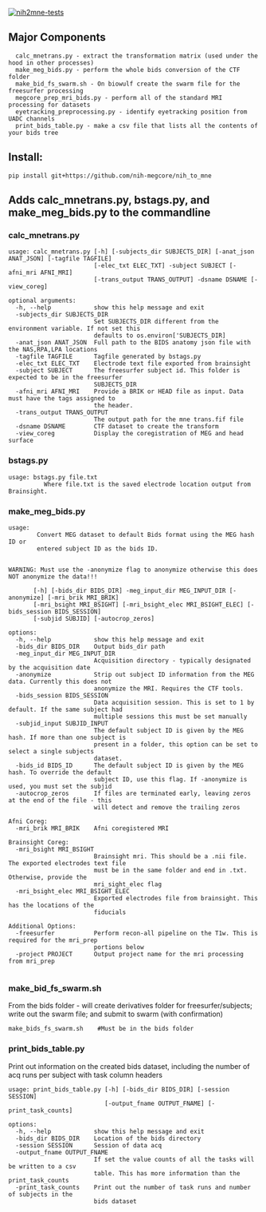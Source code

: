 [![nih2mne-tests](https://github.com/nih-megcore/nih_to_mne/actions/workflows/nih2mne-actions.yml/badge.svg?branch=master)](https://github.com/nih-megcore/nih_to_mne/actions/workflows/nih2mne-actions.yml)

## Major Components
```
  calc_mnetrans.py - extract the transformation matrix (used under the hood in other processes)
  make_meg_bids.py - perform the whole bids conversion of the CTF folder
  make_bid_fs_swarm.sh - On biowulf create the swarm file for the freesurfer processing
  megcore_prep_mri_bids.py - perform all of the standard MRI processing for datasets
  eyetracking_preprocessing.py - identify eyetracking position from UADC channels
  print_bids_table.py - make a csv file that lists all the contents of your bids tree
```

## Install:
```pip install git+https://github.com/nih-megcore/nih_to_mne```


## Adds calc_mnetrans.py, bstags.py, and make_meg_bids.py to the commandline

### calc_mnetrans.py
```
usage: calc_mnetrans.py [-h] [-subjects_dir SUBJECTS_DIR] [-anat_json ANAT_JSON] [-tagfile TAGFILE]
                        [-elec_txt ELEC_TXT] -subject SUBJECT [-afni_mri AFNI_MRI]
                        [-trans_output TRANS_OUTPUT] -dsname DSNAME [-view_coreg]

optional arguments:
  -h, --help            show this help message and exit
  -subjects_dir SUBJECTS_DIR
                        Set SUBJECTS_DIR different from the environment variable. If not set this
                        defaults to os.environ['SUBJECTS_DIR]
  -anat_json ANAT_JSON  Full path to the BIDS anatomy json file with the NAS,RPA,LPA locations
  -tagfile TAGFILE      Tagfile generated by bstags.py
  -elec_txt ELEC_TXT    Electrode text file exported from brainsight
  -subject SUBJECT      The freesurfer subject id. This folder is expected to be in the freesurfer
                        SUBJECTS_DIR
  -afni_mri AFNI_MRI    Provide a BRIK or HEAD file as input. Data must have the tags assigned to
                        the header.
  -trans_output TRANS_OUTPUT
                        The output path for the mne trans.fif file
  -dsname DSNAME        CTF dataset to create the transform
  -view_coreg           Display the coregistration of MEG and head surface
```

### bstags.py
```
usage: bstags.py file.txt
          Where file.txt is the saved electrode location output from Brainsight.
```

### make_meg_bids.py
```
usage: 
        Convert MEG dataset to default Bids format using the MEG hash ID or 
        entered subject ID as the bids ID.        
        

WARNING: Must use the -anonymize flag to anonymize otherwise this does NOT anonymize the data!!!
        
       [-h] [-bids_dir BIDS_DIR] -meg_input_dir MEG_INPUT_DIR [-anonymize] [-mri_brik MRI_BRIK]
       [-mri_bsight MRI_BSIGHT] [-mri_bsight_elec MRI_BSIGHT_ELEC] [-bids_session BIDS_SESSION]
       [-subjid SUBJID] [-autocrop_zeros]

options:
  -h, --help            show this help message and exit
  -bids_dir BIDS_DIR    Output bids_dir path
  -meg_input_dir MEG_INPUT_DIR
                        Acquisition directory - typically designated by the acquisition date
  -anonymize            Strip out subject ID information from the MEG data. Currently this does not
                        anonymize the MRI. Requires the CTF tools.
  -bids_session BIDS_SESSION
                        Data acquisition session. This is set to 1 by default. If the same subject had
                        multiple sessions this must be set manually
  -subjid_input SUBJID_INPUT
                        The default subject ID is given by the MEG hash. If more than one subject is
                        present in a folder, this option can be set to select a single subjects
                        dataset.
  -bids_id BIDS_ID      The default subject ID is given by the MEG hash. To override the default
                        subject ID, use this flag. If -anonymize is used, you must set the subjid
  -autocrop_zeros       If files are terminated early, leaving zeros at the end of the file - this
                        will detect and remove the trailing zeros

Afni Coreg:
  -mri_brik MRI_BRIK    Afni coregistered MRI

Brainsight Coreg:
  -mri_bsight MRI_BSIGHT
                        Brainsight mri. This should be a .nii file. The exported electrodes text file
                        must be in the same folder and end in .txt. Otherwise, provide the
                        mri_sight_elec flag
  -mri_bsight_elec MRI_BSIGHT_ELEC
                        Exported electrodes file from brainsight. This has the locations of the
                        fiducials

Additional Options:
  -freesurfer           Perform recon-all pipeline on the T1w. This is required for the mri_prep
                        portions below
  -project PROJECT      Output project name for the mri processing from mri_prep


```
### make_bid_fs_swarm.sh
From the bids folder - will create derivatives folder for freesurfer/subjects; write out the swarm file; and submit to swarm (with confirmation)
```
make_bids_fs_swarm.sh    #Must be in the bids folder
```



### print_bids_table.py
Print out information on the created bids dataset, including the number of acq runs per subject with task column headers
```
usage: print_bids_table.py [-h] [-bids_dir BIDS_DIR] [-session SESSION]
                           [-output_fname OUTPUT_FNAME] [-print_task_counts]

options:
  -h, --help            show this help message and exit
  -bids_dir BIDS_DIR    Location of the bids directory
  -session SESSION      Session of data acq
  -output_fname OUTPUT_FNAME
                        If set the value counts of all the tasks will be written to a csv
                        table. This has more information than the print_task_counts
  -print_task_counts    Print out the number of task runs and number of subjects in the
                        bids dataset
```
